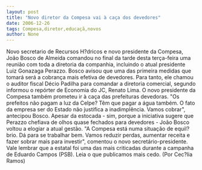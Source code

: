 ```yaml
---
layout: post
title: "Novo diretor da Compesa vai à caça dos devedores"
date: 2006-12-26
tags: Compesa,diretor,educaçã,novos
author: None
---
```

Novo secretario de Recursos H?dricos e novo presidente da Compesa, João Bosco de Almeida&nbsp;comandou no final da tarde desta terça-feira&nbsp;uma reunião com toda a diretoria da companhia, incluindo o atual presidente Luiz Gonazaga Perazzo. 
Bosco avisou&nbsp;que uma das primeira medidas que tomará será a cobrança mais efetiva de devedores. Para tanto, ele chamou o&nbsp;auditor fiscal Décio Padilha para comandar a diretoria comercial, segundo informou o repórter de Economia do JC, Renato Lima. 
O novo presidente da Compesa também prometeu ir à caça das prefeituras devedoras. \"Os prefeitos&nbsp;não pagam a luz da Celpe? Têm que pagar a água também. O fato da empresa&nbsp;ser do Estado não justifica a inadimplência. Vamos cobrar\", antecipou Bosco.
Apesar da estocada - sim, porque a iniciativa sugere que Perazzo chefiava de olhos quase fechados para devedores - João Bosco voltou a elogiar a atual gestão. 
\"A Compesa está numa situação de equil?brio. Dá para se trabalhar bem. Vamos reduzir perdas, aumentar receita e fazer sobrar mais para investir\", comentou o novo secretário-presidente.
Vale lembrar que a&nbsp;estatal foi uma das mais criticadas durante a campanha de Eduardo Campos (PSB). Leia o que publicamos mais cedo.
(Por Cec?lia Ramos) 